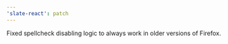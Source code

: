 ```yaml
---
'slate-react': patch
---
```


Fixed spellcheck disabling logic to always work in older versions of Firefox.
